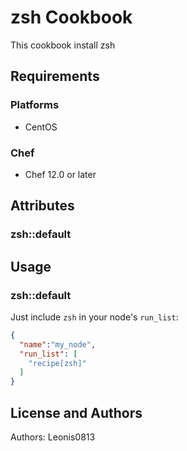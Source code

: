 # zsh Cookbook

This cookbook install zsh

## Requirements

### Platforms

- CentOS

### Chef

- Chef 12.0 or later

## Attributes

### zsh::default

## Usage

### zsh::default

Just include `zsh` in your node's `run_list`:

```json
{
  "name":"my_node",
  "run_list": [
    "recipe[zsh]"
  ]
}
```

## License and Authors

Authors: Leonis0813
